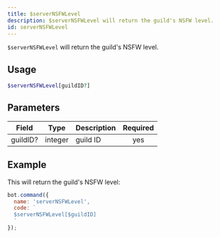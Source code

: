 ```yaml
---
title: $serverNSFWLevel 
description: $serverNSFWLevel will return the guild's NSFW level.
id: serverNSFWLevel
---
```


`$serverNSFWLevel` will return the guild's NSFW level.

## Usage

```php
$serverNSFWLevel[guildID?]
```

## Parameters 


| Field     | Type    | Description                                        | Required |
|-----------|---------|----------------------------------------------------| :------: |
| guildID?    | integer  | guild ID                             | yes      |


## Example

This will return the guild's NSFW level:

```javascript
bot.command({
  name: 'serverNSFWLevel',
  code: `
  $serverNSFWLevel[$guildID]
  `
});
```
